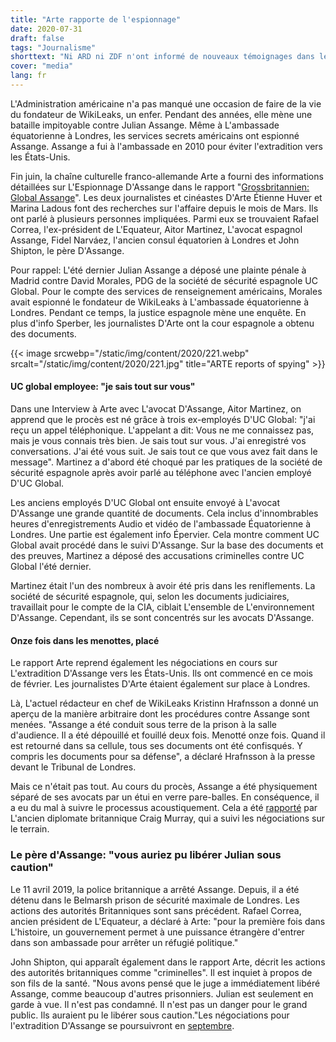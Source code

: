```yaml
---
title: "Arte rapporte de l'espionnage"
date: 2020-07-31
draft: false
tags: "Journalisme"
shorttext: "Ni ARD ni ZDF n'ont informé de nouveaux témoignages dans le cadre de la procédure judiciaire en Espagne. Arte a diffusé un gros reportage."
cover: "media"
lang: fr
---
```


L'Administration américaine n'a pas manqué une occasion de faire de la vie du fondateur de WikiLeaks, un enfer. Pendant des années, elle mène une bataille impitoyable contre Julian Assange. Même à L'ambassade équatorienne à Londres, les services secrets américains ont espionné Assange. Assange a fui à l'ambassade en 2010 pour éviter l'extradition vers les États-Unis.

Fin juin, la chaîne culturelle franco-allemande Arte a fourni des informations détaillées sur L'Espionnage D'Assange dans le rapport "[Grossbritannien: Global Assange](https://www.arte.tv/de/videos/097012-000-A/grossbritannien-global-assange/ "Großbritannien: Global Assange")". Les deux journalistes et cinéastes D'Arte Étienne Huver et Marina Ladous font des recherches sur l'affaire depuis le mois de Mars. Ils ont parlé à plusieurs personnes impliquées. Parmi eux se trouvaient Rafael Correa, l'ex-président de L'Equateur, Aitor Martinez, L'avocat espagnol Assange, Fidel Narváez, l'ancien consul équatorien à Londres et John Shipton, le père D'Assange.

Pour rappel: L'été dernier Julian Assange a déposé une plainte pénale à Madrid contre David Morales, PDG de la société de sécurité espagnole UC Global. Pour le compte des services de renseignement américains, Morales avait espionné le fondateur de WikiLeaks à L'ambassade équatorienne à Londres. Pendant ce temps, la justice espagnole mène une enquête. En plus d'info Sperber, les journalistes D'Arte ont la cour espagnole a obtenu des documents.

{{< image srcwebp="/static/img/content/2020/221.webp" srcalt="/static/img/content/2020/221.jpg" title="ARTE reports of spying" >}}

#### UC global employee: "je sais tout sur vous"

Dans une Interview à Arte avec L'avocat D'Assange, Aitor Martinez, on apprend que le procès est né grâce à trois ex-employés D'UC Global: "j'ai reçu un appel téléphonique. L'appelant a dit: Vous ne me connaissez pas, mais je vous connais très bien. Je sais tout sur vous. J'ai enregistré vos conversations. J'ai été vous suit. Je sais tout ce que vous avez fait dans le message". Martinez a d'abord été choqué par les pratiques de la société de sécurité espagnole après avoir parlé au téléphone avec l'ancien employé D'UC Global.

Les anciens employés D'UC Global ont ensuite envoyé à L'avocat D'Assange une grande quantité de documents. Cela inclus d'innombrables heures d'enregistrements Audio et vidéo de l'ambassade Équatorienne à Londres. Une partie est également info Épervier. Cela montre comment UC Global avait procédé dans le suivi D'Assange. Sur la base des documents et des preuves, Martinez a déposé des accusations criminelles contre UC Global l'été dernier.

Martinez était l'un des nombreux à avoir été pris dans les reniflements. La société de sécurité espagnole, qui, selon les documents judiciaires, travaillait pour le compte de la CIA, ciblait L'ensemble de L'environnement D'Assange. Cependant, ils se sont concentrés sur les avocats D'Assange.

#### Onze fois dans les menottes, placé

Le rapport Arte reprend également les négociations en cours sur L'extradition D'Assange vers les États-Unis. Ils ont commencé en ce mois de février. Les journalistes D'Arte étaient également sur place à Londres.

Là, L'actuel rédacteur en chef de WikiLeaks Kristinn Hrafnsson a donné un aperçu de la manière arbitraire dont les procédures contre Assange sont menées. "Assange a été conduit sous terre de la prison à la salle d'audience. Il a été dépouillé et fouillé deux fois. Menotté onze fois. Quand il est retourné dans sa cellule, tous ses documents ont été confisqués. Y compris les documents pour sa défense", a déclaré Hrafnsson à la presse devant le Tribunal de Londres.

Mais ce n'était pas tout. Au cours du procès, Assange a été physiquement séparé de ses avocats par un étui en verre pare-balles. En conséquence, il a eu du mal à suivre le processus acoustiquement. Cela a été [rapporté](https://multipolar-magazin.de/artikel/der-prozess-gegen-julian-assange-tag-1 "Der Prozess gegen Julian Assange – Tag 1") par L'ancien diplomate britannique Craig Murray, qui a suivi les négociations sur le terrain.

### Le père d'Assange: "vous auriez pu libérer Julian sous caution"

Le 11 avril 2019, la police britannique a arrêté Assange. Depuis, il a été détenu dans le Belmarsh prison de sécurité maximale de Londres. Les actions des autorités Britanniques sont sans précédent. Rafael Correa, ancien président de L'Equateur, a déclaré à Arte: "pour la première fois dans L'histoire, un gouvernement permet à une puissance étrangère d'entrer dans son ambassade pour arrêter un réfugié politique."

John Shipton, qui apparaît également dans le rapport Arte, décrit les actions des autorités britanniques comme "criminelles". Il est inquiet à propos de son fils de la santé. "Nous avons pensé que le juge a immédiatement libéré Assange, comme beaucoup d'autres prisonniers. Julian est seulement en garde à vue. Il n'est pas condamné. Il n'est pas un danger pour le grand public. Ils auraient pu le libérer sous caution."Les négociations pour l'extradition D'Assange se poursuivront en [septembre](https://www.zeit.de/gesellschaft/zeitgeschehen/2020-05/julian-assange-prozessbeginn-september-coronavirus "Anhörung im Assange-Prozess auf September verschoben").
